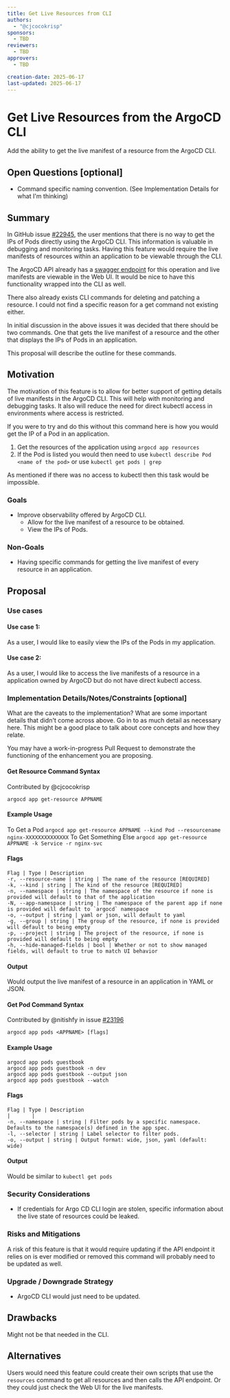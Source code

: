 ```yaml
---
title: Get Live Resources from CLI
authors:
  - "@cjcocokrisp" 
sponsors:
  - TBD        
reviewers:
  - TBD
approvers:
  - TBD

creation-date: 2025-06-17
last-updated: 2025-06-17
---
```


# Get Live Resources from the ArgoCD CLI

Add the ability to get the live manifest of a resource from the ArgoCD CLI.

## Open Questions [optional]

- Command specific naming convention. (See Implementation Details for what I'm thinking)

## Summary

In GitHub issue [#22945](https://github.com/argoproj/argo-cd/issues/22945), the user mentions that there
is no way to get the IPs of Pods directly using the ArgoCD CLI. This information is valuable in debugging 
and monitoring tasks. Having this feature would require the live manifests of resources within an 
application to be viewable through the CLI. 

The ArgoCD API already has a [swagger endpoint](https://cd.apps.argoproj.io/swagger-ui#tag/ApplicationService/operation/ApplicationService_GetResource)
for this operation and live manifests are viewable in the Web UI. It would be nice to have this 
functionality wrapped into the CLI as well. 

There also already exists CLI commands for deleting and patching a resource. I could not find 
a specific reason for a get command not existing either.

In initial discussion in the above issues it was decided that there should be two commands. 
One that gets the live manifest of a resource and the other that displays the IPs of Pods 
in an application. 

This proposal will describe the outline for these commands.

## Motivation

The motivation of this feature is to allow for better support of getting details 
of live manifests in the ArgoCD CLI. This will help with monitoring and debugging 
tasks. It also will reduce the need for direct kubectl access in environments where
access is restricted.

If you were to try and do this without this command here is how you would get 
the IP of a Pod in an application.

1. Get the resources of the application using `argocd app resources`
2. If the Pod is listed you would then need to use `kubectl describe Pod <name of the pod>` 
or use `kubectl get pods | grep `

As mentioned if there was no access to kubectl then this task would be impossible.

### Goals

- Improve observability offered by ArgoCD CLI. 
  - Allow for the live manifest of a resource to be obtained. 
  - View the IPs of Pods. 

### Non-Goals

- Having specific commands for getting the live manifest of every resource in
an application.

## Proposal

### Use cases

#### Use case 1:
As a user, I would like to easily view the IPs of the Pods in my application. 

#### Use case 2:
As a user, I would like to access the live manifests of a resource in a application
owned by ArgoCD but do not have direct kubectl access. 

### Implementation Details/Notes/Constraints [optional]

What are the caveats to the implementation? What are some important details that didn't come across
above. Go in to as much detail as necessary here. This might be a good place to talk about core
concepts and how they relate.

You may have a work-in-progress Pull Request to demonstrate the functioning of the enhancement you are proposing.

#### Get Resource Command Syntax

Contributed by @cjcocokrisp

```argocd app get-resource APPNAME```

#### Example Usage
To  Get a Pod
```argocd app get-resource APPNAME --kind Pod --resourcename nginx-XXXXXXXXXXXXXX```
To Get Something Else
```argocd app get-resource APPNAME -k Service -r nginx-svc```

#### Flags

```
Flag | Type | Description
-r, --resource-name | string | The name of the resource [REQUIRED]
-k, --kind | string | The kind of the resource [REQUIRED]
-n, --namespace | string | The namespace of the resource if none is provided will default to that of the application
-N, --app-namespace | string | The namespace of the parent app if none is provided will default to `argocd` namespace
-o, --output | string | yaml or json, will default to yaml
-g, --group | string | The group of the resource, if none is provided will default to being empty 
-p, --project | string | The project of the resource, if none is provided will default to being empty
-h, --hide-managed-fields | bool | Whether or not to show managed fields, will default to true to match UI behavior
```

#### Output

Would output the live manifest of a resource in an application in YAML or JSON.

#### Get Pod Command Syntax

Contributed by @nitishfy in issue [#23196](https://github.com/argoproj/argo-cd/issues/23196)

`argocd app pods <APPNAME> [flags]`
#### Example Usage

```
argocd app pods guestbook
argocd app pods guestbook -n dev
argocd app pods guestbook --output json
argocd app pods guestbook --watch
```

#### Flags
```
Flag | Type | Description
|       |    
-n, --namespace | string | Filter pods by a specific namespace. Defaults to the namespace(s) defined in the app spec.
-l, --selector | string | Label selector to filter pods.
-o, --output | string | Output format: wide, json, yaml (default: wide)
```

#### Output 

Would be similar to `kubectl get pods`

### Security Considerations

- If credentials for Argo CD CLI login are stolen, specific information about the live state of resources 
could be leaked. 

### Risks and Mitigations

A risk of this feature is that it would require updating if the API endpoint it relies on is ever
modified or removed this command will probably need to be updated as well. 

### Upgrade / Downgrade Strategy

- ArgoCD CLI would just need to be updated. 

## Drawbacks

Might not be that needed in the CLI. 

## Alternatives

Users would need this feature could create their own scripts that use the `resources` command
to get all resources and then calls the API endpoint. Or they could just check the Web UI for 
the live manifests. 
